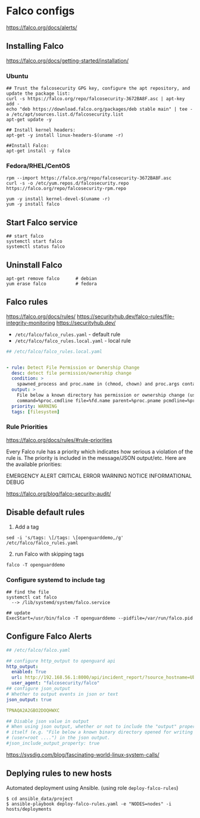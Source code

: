 # Falco configs

https://falco.org/docs/alerts/

## Installing Falco
https://falco.org/docs/getting-started/installation/


### Ubuntu

```shell
## Trust the falcosecurity GPG key, configure the apt repository, and update the package list:
curl -s https://falco.org/repo/falcosecurity-3672BA8F.asc | apt-key add -
echo "deb https://download.falco.org/packages/deb stable main" | tee -a /etc/apt/sources.list.d/falcosecurity.list
apt-get update -y

## Install kernel headers:
apt-get -y install linux-headers-$(uname -r)

##Install Falco:
apt-get install -y falco
```

### Fedora/RHEL/CentOS

```shell
rpm --import https://falco.org/repo/falcosecurity-3672BA8F.asc
curl -s -o /etc/yum.repos.d/falcosecurity.repo https://falco.org/repo/falcosecurity-rpm.repo

yum -y install kernel-devel-$(uname -r)
yum -y install falco
```

## Start Falco service

```shell
## start falco
systemctl start falco
systemctl status falco
```

## Uninstall Falco

```shell
apt-get remove falco      # debian
yum erase falco           # fedora
```


## Falco rules

https://falco.org/docs/rules/
https://securityhub.dev/falco-rules/file-integrity-monitoring
https://securityhub.dev/

- `/etc/falco/falco_rules.yaml` - default rule
- `/etc/falco/falco_rules.local.yaml` - local rule

```yaml
## /etc/falco/falco_rules.local.yaml


- rule: Detect File Permission or Ownership Change
  desc: detect file permission/ownership change
  condition: >
    spawned_process and proc.name in (chmod, chown) and proc.args contains "/tmp/"
  output: >
    File below a known directory has permission or ownership change (user=%user.name
    command=%proc.cmdline file=%fd.name parent=%proc.pname pcmdline=%proc.pcmdline gparent=%proc.aname[2])
  priority: WARNING
  tags: [filesystem]
```

### Rule Priorities

https://falco.org/docs/rules/#rule-priorities

Every Falco rule has a priority which indicates how serious a violation of the rule is. The priority is included in the message/JSON output/etc. Here are the available priorities:

EMERGENCY
ALERT
CRITICAL
ERROR
WARNING
NOTICE
INFORMATIONAL
DEBUG

https://falco.org/blog/falco-security-audit/

## Disable default rules

1. Add a tag 

`sed -i 's/tags: \[/tags: \[openguarddemo,/g' /etc/falco/falco_rules.yaml`

2. run Falco with skipping tags

`falco -T openguarddemo`

### Configure systemd to include tag

```shell
## find the file
systemctl cat falco
  --> /lib/systemd/system/falco.service

## update 
ExecStart=/usr/bin/falco -T openguarddemo --pidfile=/var/run/falco.pid
```
## Configure Falco Alerts

```yaml
## /etc/falco/falco.yaml

## configure http_output to openguard api
http_output:
  enabled: True
  url: http://192.168.56.1:8000/api/incident_report/?source_hostname=Ubuntu-20-CP&token=TPNAQA2A2GBO2DOQHWXC
  user_agent: "falcosecurity/falco"
## configure json_output
# Whether to output events in json or text
json_output: true

TPNAQA2A2GBO2DOQHWXC

## Disable json value in output
# When using json output, whether or not to include the "output" property
# itself (e.g. "File below a known binary directory opened for writing
# (user=root ....") in the json output.
#json_include_output_property: true
```
 


 https://sysdig.com/blog/fascinating-world-linux-system-calls/


## Deplying rules to new hosts

Automated deployment using Ansible. (using role `deploy-falco-rules`)

```shell
$ cd ansible_data/project
$ ansible-playbook deploy-falco-rules.yaml -e "NODES=nodes" -i hosts/deployments
```